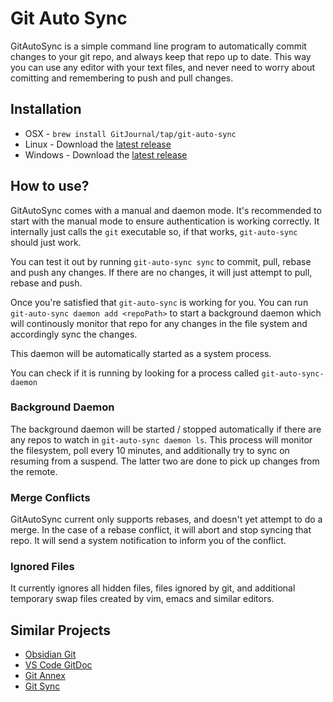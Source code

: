 # Git Auto Sync

GitAutoSync is a simple command line program to automatically commit changes
to your git repo, and always keep that repo up to date. This way you can use any editor with your text files, and never need to worry about
comitting and remembering to push and pull changes.

## Installation

* OSX - `brew install GitJournal/tap/git-auto-sync`
* Linux - Download the [latest release](https://github.com/GitJournal/git-auto-sync/releases/latest)
* Windows - Download the [latest release](https://github.com/GitJournal/git-auto-sync/releases/latest)

## How to use?

GitAutoSync comes with a manual and daemon mode. It's recommended to start with the manual
mode to ensure authentication is working correctly. It internally just calls the `git` executable
so, if that works, `git-auto-sync` should just work.

You can test it out by running `git-auto-sync sync` to commit, pull, rebase and push any changes.
If there are no changes, it will just attempt to pull, rebase and push.

Once you're satisfied that `git-auto-sync` is working for you. You can run `git-auto-sync daemon add <repoPath>` to start a background daemon which will continously monitor that repo for any changes
in the file system and accordingly sync the changes.

This daemon will be automatically started as a system process.

You can check if it is running by looking for a process called `git-auto-sync-daemon`

### Background Daemon

The background daemon will be started / stopped automatically if there are any repos to watch in `git-auto-sync daemon ls`.
This process will monitor the filesystem, poll every 10 minutes, and additionally try to sync on resuming from a suspend. The latter
two are done to pick up changes from the remote.

### Merge Conflicts

GitAutoSync current only supports rebases, and doesn't yet attempt to do a merge. In the case of a
rebase conflict, it will abort and stop syncing that repo. It will send a system notification
to inform you of the conflict.

### Ignored Files

It currently ignores all hidden files, files ignored by git, and additional temporary swap files
created by vim, emacs and similar editors.

## Similar Projects

- [Obsidian Git](https://github.com/denolehov/obsidian-git)
- [VS Code GitDoc](https://marketplace.visualstudio.com/items?itemName=vsls-contrib.gitdoc)
- [Git Annex](https://git-annex.branchable.com/)
- [Git Sync](https://github.com/simonthum/git-sync)
